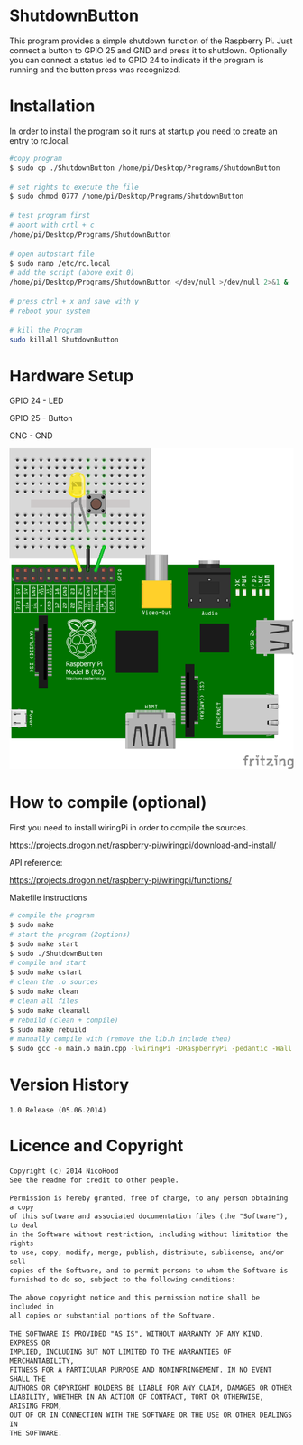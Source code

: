 ShutdownButton
==============

This program provides a simple shutdown function of the Raspberry Pi.
Just connect a button to GPIO 25 and GND and press it to shutdown.
Optionally you can connect a status led to GPIO 24 to indicate if the program is running
and the button press was recognized.

Installation
============

In order to install the program so it runs at startup you need to create an entry to rc.local.

```bash
#copy program
$ sudo cp ./ShutdownButton /home/pi/Desktop/Programs/ShutdownButton

# set rights to execute the file
$ sudo chmod 0777 /home/pi/Desktop/Programs/ShutdownButton

# test program first
# abort with crtl + c
/home/pi/Desktop/Programs/ShutdownButton

# open autostart file
$ sudo nano /etc/rc.local
# add the script (above exit 0)
/home/pi/Desktop/Programs/ShutdownButton </dev/null >/dev/null 2>&1 &

# press ctrl + x and save with y
# reboot your system

# kill the Program
sudo killall ShutdownButton
```

Hardware Setup
==============

GPIO 24 - LED

GPIO 25 - Button

GNG - GND

![Schematic](Schematic_Button_Led.png)

How to compile (optional)
=========================

First you need to install wiringPi in order to compile the sources.

https://projects.drogon.net/raspberry-pi/wiringpi/download-and-install/

API reference:

https://projects.drogon.net/raspberry-pi/wiringpi/functions/

Makefile instructions

```bash
# compile the program
$ sudo make
# start the program (2options)
$ sudo make start
$ sudo ./ShutdownButton
# compile and start
$ sudo make cstart
# clean the .o sources
$ sudo make clean
# clean all files
$ sudo make cleanall
# rebuild (clean + compile)
$ sudo make rebuild
# manually compile with (remove the lib.h include then)
$ sudo gcc -o main.o main.cpp -lwiringPi -DRaspberryPi -pedantic -Wall
```

Version History
===============

```
1.0 Release (05.06.2014)
```

Licence and Copyright
=====================

```
Copyright (c) 2014 NicoHood
See the readme for credit to other people.

Permission is hereby granted, free of charge, to any person obtaining a copy
of this software and associated documentation files (the "Software"), to deal
in the Software without restriction, including without limitation the rights
to use, copy, modify, merge, publish, distribute, sublicense, and/or sell
copies of the Software, and to permit persons to whom the Software is
furnished to do so, subject to the following conditions:

The above copyright notice and this permission notice shall be included in
all copies or substantial portions of the Software.

THE SOFTWARE IS PROVIDED "AS IS", WITHOUT WARRANTY OF ANY KIND, EXPRESS OR
IMPLIED, INCLUDING BUT NOT LIMITED TO THE WARRANTIES OF MERCHANTABILITY,
FITNESS FOR A PARTICULAR PURPOSE AND NONINFRINGEMENT. IN NO EVENT SHALL THE
AUTHORS OR COPYRIGHT HOLDERS BE LIABLE FOR ANY CLAIM, DAMAGES OR OTHER
LIABILITY, WHETHER IN AN ACTION OF CONTRACT, TORT OR OTHERWISE, ARISING FROM,
OUT OF OR IN CONNECTION WITH THE SOFTWARE OR THE USE OR OTHER DEALINGS IN
THE SOFTWARE.
```
